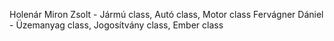 Holenár Miron Zsolt - Jármú class, Autó class, Motor class
Fervágner Dániel - Üzemanyag class, Jogosítvány class, Ember class